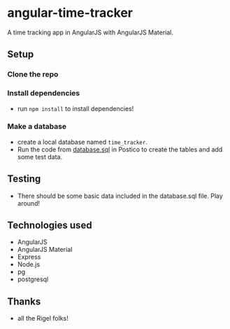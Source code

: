 # angular-time-tracker
A time tracking app in AngularJS with AngularJS Material.


## Setup

### Clone the repo

### Install dependencies
- run ```npm install``` to install dependencies!

### Make a database
- create a local database named `time_tracker`.
- Run the code from [database.sql](database.sql) in Postico to create the tables and add some test data.

## Testing
- There should be some basic data included in the database.sql file. Play around!

## Technologies used
- AngularJS
- AngularJS Material
- Express
- Node.js
- pg
- postgresql

## Thanks
- all the Rigel folks!
